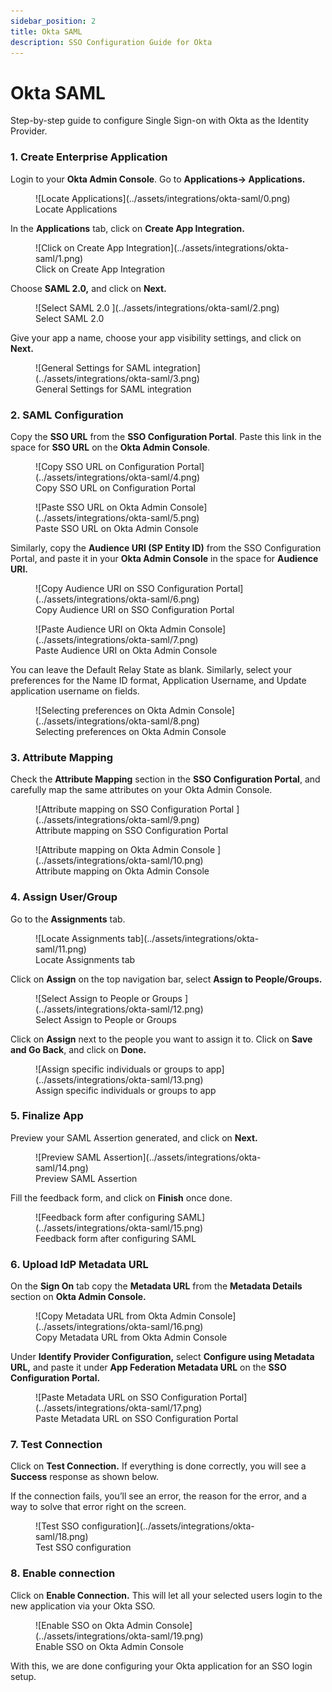 ```yaml
---
sidebar_position: 2
title: Okta SAML
description: SSO Configuration Guide for Okta
---
```


# Okta SAML

<Subtitle>Step-by-step guide to configure Single Sign-on with Okta as the Identity Provider. </Subtitle>

### 1. Create Enterprise Application

Login to your **Okta Admin Console**. Go to **Applications→ Applications.**

<figure>![Locate Applications](../assets/integrations/okta-saml/0.png)
<figcaption>Locate Applications</figcaption></figure>

In the **Applications** tab, click on **Create App Integration.**

<figure>![Click on Create App Integration](../assets/integrations/okta-saml/1.png)
<figcaption>Click on Create App Integration</figcaption></figure>

Choose **SAML 2.0,** and click on **Next.**

<figure>![Select SAML 2.0 ](../assets/integrations/okta-saml/2.png)
<figcaption>Select SAML 2.0 </figcaption></figure>

Give your app a name, choose your app visibility settings, and click on **Next.**

<figure>![General Settings for SAML integration](../assets/integrations/okta-saml/3.png)
<figcaption>General Settings for SAML integration</figcaption></figure>

### 2. SAML Configuration

Copy the **SSO URL** from the **SSO Configuration Portal**. Paste this link in the space for **SSO URL** on the **Okta Admin Console**.

<figure>![Copy SSO URL on Configuration Portal](../assets/integrations/okta-saml/4.png)
<figcaption>Copy SSO URL on Configuration Portal</figcaption></figure>

<figure>![Paste SSO URL on Okta Admin Console](../assets/integrations/okta-saml/5.png)
<figcaption>Paste SSO URL on Okta Admin Console</figcaption></figure>

Similarly, copy the **Audience URI (SP Entity ID)** from the SSO Configuration Portal, and paste it in your **Okta Admin Console** in the space for **Audience URI.**

<figure>![Copy Audience URI on SSO Configuration Portal](../assets/integrations/okta-saml/6.png)
<figcaption>Copy Audience URI on SSO Configuration Portal</figcaption></figure>

<figure>![Paste Audience URI on Okta Admin Console](../assets/integrations/okta-saml/7.png)
<figcaption>Paste Audience URI on Okta Admin Console </figcaption></figure>

You can leave the Default Relay State as blank. Similarly, select your preferences for the Name ID format, Application Username, and Update application username on fields.

<figure>![Selecting preferences on Okta Admin Console](../assets/integrations/okta-saml/8.png)
<figcaption>Selecting preferences on Okta Admin Console</figcaption></figure>

### 3. Attribute Mapping

Check the **Attribute Mapping** section in the **SSO Configuration Portal**, and carefully map the same attributes on your Okta Admin Console.

<figure>![Attribute mapping on SSO Configuration Portal ](../assets/integrations/okta-saml/9.png)
<figcaption>Attribute mapping on SSO Configuration Portal</figcaption></figure>

<figure>![Attribute mapping on Okta Admin Console ](../assets/integrations/okta-saml/10.png)
<figcaption>Attribute mapping on Okta Admin Console</figcaption></figure>

### 4. Assign User/Group

Go to the **Assignments** tab.

<figure>![Locate Assignments tab](../assets/integrations/okta-saml/11.png)
<figcaption>Locate Assignments tab</figcaption></figure>

Click on **Assign** on the top navigation bar, select **Assign to People/Groups.**

<figure>![Select Assign to People or Groups ](../assets/integrations/okta-saml/12.png)
<figcaption>Select Assign to People or Groups</figcaption></figure>

Click on **Assign** next to the people you want to assign it to. Click on **Save and Go Back**, and click on **Done.**

<figure>![Assign specific individuals or groups to app](../assets/integrations/okta-saml/13.png)
<figcaption>Assign specific individuals or groups to app</figcaption></figure>

### 5. Finalize App

Preview your SAML Assertion generated, and click on **Next.**

<figure>![Preview SAML Assertion](../assets/integrations/okta-saml/14.png)
<figcaption>Preview SAML Assertion</figcaption></figure>

Fill the feedback form, and click on **Finish** once done.

<figure>![Feedback form after configuring SAML](../assets/integrations/okta-saml/15.png)
<figcaption>Feedback form after configuring SAML</figcaption></figure>

### 6. Upload IdP Metadata URL

On the **Sign On** tab copy the **Metadata URL** from the **Metadata Details** section on **Okta Admin Console.**

<figure>![Copy Metadata URL from Okta Admin Console](../assets/integrations/okta-saml/16.png)
<figcaption>Copy Metadata URL from Okta Admin Console</figcaption></figure>

Under **Identify Provider Configuration,** select **Configure using Metadata URL,** and paste it under **App Federation Metadata URL** on the **SSO Configuration Portal.**

<figure>![Paste Metadata URL on SSO Configuration Portal](../assets/integrations/okta-saml/17.png)
<figcaption>Paste Metadata URL on SSO Configuration Portal</figcaption></figure>

### 7. Test Connection

Click on **Test Connection.** If everything is done correctly, you will see a **Success** response as shown below.

If the connection fails, you’ll see an error, the reason for the error, and a way to solve that error right on the screen.

<figure>![Test SSO configuration](../assets/integrations/okta-saml/18.png)
<figcaption>Test SSO configuration</figcaption></figure>

### 8. Enable connection

Click on **Enable Connection.** This will let all your selected users login to the new application via your Okta SSO.

<figure>![Enable SSO on Okta Admin Console](../assets/integrations/okta-saml/19.png)
<figcaption>Enable SSO on Okta Admin Console</figcaption></figure>

With this, we are done configuring your Okta application for an SSO login setup.

